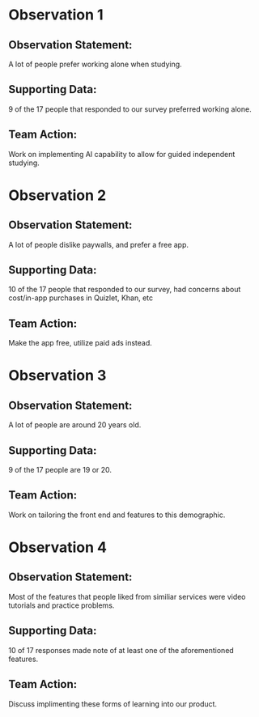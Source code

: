 # Observation 1
## Observation Statement:
A lot of people prefer working alone when studying.

## Supporting Data:
9 of the 17 people that responded to our survey preferred working alone.

## Team Action:
Work on implementing AI capability to allow for guided independent studying.

# Observation 2
## Observation Statement:
A lot of people dislike paywalls, and prefer a free app.

## Supporting Data:
10 of the 17 people that responded to our survey, had concerns about cost/in-app purchases in Quizlet, Khan, etc

## Team Action:
Make the app free, utilize paid ads instead.

# Observation 3
## Observation Statement:
A lot of people are around 20 years old.

## Supporting Data:
9 of the 17 people are 19 or 20.

## Team Action:
Work on tailoring the front end and features to this demographic.

# Observation 4
## Observation Statement:
Most of the features that people liked from similiar services were video tutorials and practice problems.

## Supporting Data:
10 of 17 responses made note of at least one of the aforementioned features.

## Team Action:
Discuss implimenting these forms of learning into our product.
